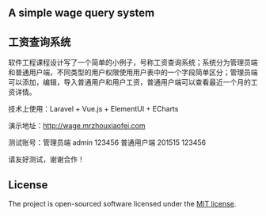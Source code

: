 
## A simple wage query system

## 工资查询系统

软件工程课程设计写了一个简单的小例子，号称工资查询系统；系统分为管理员端和普通用户端，不同类型的用户权限使用用户表中的一个字段简单区分；管理员端可以添加，编辑，导入普通用户和用户工资，普通用户端可以查看最近一个月的工资详情。

技术上使用：Laravel + Vue.js + ElementUI + ECharts

演示地址：http://wage.mrzhouxiaofei.com

测试账号：管理员端 admin 123456 普通用户端 201515 123456

请友好测试，谢谢合作！
          
## License

The project is open-sourced software licensed under the [MIT license](http://opensource.org/licenses/MIT).
